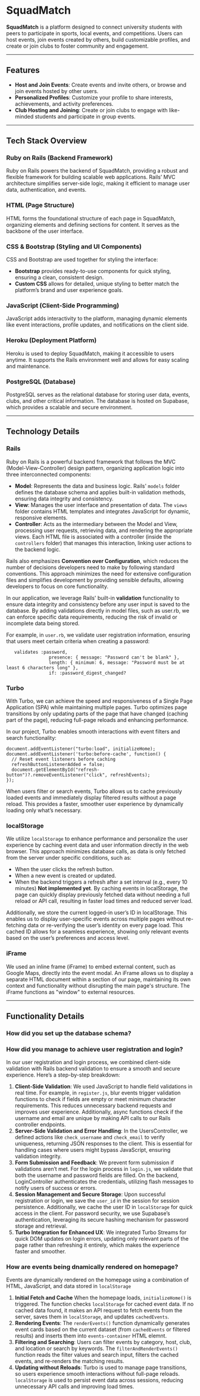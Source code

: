# SquadMatch

**SquadMatch** is a platform designed to connect university students with peers to participate in sports, local events, and competitions. Users can host events, join events created by others, build customizable profiles, and create or join clubs to foster community and engagement.

---

## Features
- **Host and Join Events**: Create events and invite others, or browse and join events hosted by other users.
- **Personalized Profiles**: Customize your profile to share interests, achievements, and activity preferences.
- **Club Hosting and Joining**: Create or join clubs to engage with like-minded students and participate in group events.

---

## Tech Stack Overview 

### Ruby on Rails (Backend Framework)
Ruby on Rails powers the backend of SquadMatch, providing a robust and flexible framework for building scalable web applications. Rails’ MVC architecture simplifies server-side logic, making it efficient to manage user data, authentication, and events.

### HTML (Page Structure)
HTML forms the foundational structure of each page in SquadMatch, organizing elements and defining sections for content. It serves as the backbone of the user interface.

### CSS & Bootstrap (Styling and UI Components)
CSS and Bootstrap are used together for styling the interface:
- **Bootstrap** provides ready-to-use components for quick styling, ensuring a clean, consistent design.
- **Custom CSS** allows for detailed, unique styling to better match the platform’s brand and user experience goals.

### JavaScript (Client-Side Programming)
JavaScript adds interactivity to the platform, managing dynamic elements like event interactions, profile updates, and notifications on the client side.

### Heroku (Deployment Platform)
Heroku is used to deploy SquadMatch, making it accessible to users anytime. It supports the Rails environment well and allows for easy scaling and maintenance.

### PostgreSQL (Database)
PostgreSQL serves as the relational database for storing user data, events, clubs, and other critical information. The database is hosted on Supabase, which provides a scalable and secure environment.

---

## Technology Details

### Rails
Ruby on Rails is a powerful backend framework that follows the MVC (Model-View-Controller) design pattern, organizing application logic into three interconnected components:
- **Model**: Represents the data and business logic. Rails' `models` folder defines the database schema and applies built-in validation methods, ensuring data integrity and consistency.
- **View**: Manages the user interface and presentation of data. The `views` folder contains HTML templates and integrates JavaScript for dynamic, responsive elements.
- **Controller**: Acts as the intermediary between the Model and View, processing user requests, retrieving data, and rendering the appropriate views. Each HTML file is associated with a controller (inside the `controllers` folder) that manages this interaction, linking user actions to the backend logic.

Rails also emphasizes **Convention over Configuration**, which reduces the number of decisions developers need to make by following standard conventions. This approach minimizes the need for extensive configuration files and simplifies development by providing sensible defaults, allowing developers to focus on core functionality.

In our application, we leverage Rails' built-in **validation** functionality to ensure data integrity and consistency before any user input is saved to the database. By adding validations directly in model files, such as user.rb, we can enforce specific data requirements, reducing the risk of invalid or incomplete data being stored.

For example, in `user.rb`, we validate user registration information, ensuring that users meet certain criteria when creating a password:
```
   validates :password,
                presence: { message: "Password can't be blank" },
                length: { minimum: 6, message: "Password must be at least 6 characters long" },
                if: :password_digest_changed?
```

### Turbo
With Turbo, we can achieve the speed and responsiveness of a Single Page Application (SPA) while maintaining multiple pages. Turbo optimizes page transitions by only updating parts of the page that have changed (caching part of the page), reducing full-page reloads and enhancing performance. 

In our project, Turbo enables smooth interactions with event filters and search functionality:
```
document.addEventListener("turbo:load", initializeHome);
document.addEventListener('turbo:before-cache', function() {
  // Reset event listeners before caching
  refreshButtonListenerAdded = false;
  document.getElementById("refresh-button")?.removeEventListener("click", refreshEvents);
});
```
When users filter or search events, Turbo allows us to cache previously loaded events and immediately display filtered results without a page reload. This provides a faster, smoother user experience by dynamically loading only what’s necessary.

### localStorage
We utilize `localStorage` to enhance performance and personalize the user experience by caching event data and user information directly in the web browser. This approach minimizes database calls, as data is only fetched from the server under specific conditions, such as:
- When the user clicks the refresh button.
- When a new event is created or updated.
- When the backend triggers a refresh after a set interval (e.g., every 10 minutes) **Not implemented yet**.
By caching events in localStorage, the page can quickly display previously fetched data without needing a full reload or API call, resulting in faster load times and reduced server load.

Additionally, we store the current logged-in user’s ID in localStorage. This enables us to display user-specific events across multiple pages without re-fetching data or re-verifying the user’s identity on every page load. This cached ID allows for a seamless experience, showing only relevant events based on the user’s preferences and access level.

### iFrame 
We used an inline frame (iFrame) to embed external content, such as Google Maps, directly into the event modal. An iFrame allows us to display a separate HTML document within a section of our page, maintaining its own context and functionality without disrupting the main page's structure. The iFrame functions as "window" to external resources.

---

## Functionality Details

### How did you set up the database schema?

### How did you manage to achieve user registration and login?
In our user registration and login process, we combined client-side validation with Rails backend validation to ensure a smooth and secure experience. Here’s a step-by-step breakdown:
1. **Client-Side Validation**: We used JavaScript to handle field validations in real time. For example, in `register.js`, blur events trigger validation functions to check if fields are empty or meet minimum character requirements. This reduces unnecessary backend requests and improves user experience. Additionally, async functions check if the username and email are unique by making API calls to our Rails controller endpoints.
2. **Server-Side Validation and Error Handling**: In the UsersController, we defined actions like `check_username` and `check_email` to verify uniqueness, returning JSON responses to the client. This is essential for handling cases where users might bypass JavaScript, ensuring validation integrity.
3. **Form Submission and Feedback**: We prevent form submission if validations aren’t met. For the login process in `login.js`, we validate that both the username and password fields are filled. On the backend, LoginController authenticates the credentials, utilizing flash messages to notify users of success or errors.
4. **Session Management and Secure Storage**: Upon successful registration or login, we save the `user_id` in the session for session persistence. Additionally, we cache the user ID in `localStorage` for quick access in the client. For password security, we use Supabase’s authentication, leveraging its secure hashing mechanism for password storage and retrieval.
5. **Turbo Integration for Enhanced UX**: We integrated Turbo Streams for quick DOM updates on login errors, updating only relevant parts of the page rather than refreshing it entirely, which makes the experience faster and smoother.

### How are events being dnamically rendered on homepage?
Events are dynamically rendered on the homepage using a combination of HTML, JavaScript, and data stored in `localStorage`
1. **Initial Fetch and Cache** When the homepage loads, `initializeHome()` is triggered. The function checks `localStorage` for cached event data. If no cached data found, it makes an API request to fetch events from the server, saves them in `localStorage`, and updates `cachedEvents`.
2. **Rendering Events**: The `renderEvents()` function dynamically generates event cards based on the current dataset (from `cachedEvents` or filtered results) and inserts them into `events-container` HTML elemnt.
3. **Filtering and Searching**: Users can filter events by category, host, club, and location or search by keywords. The `filterAndRenderEvents()` function reads the filter values and search input, filters the cached events, and re-renders the matching results.
4. **Updating without Reloads**: Turbo is used to manage page transitions, so users experience smooth interactions without full-page reloads. `localStorage` is used to persist event data across sessions, reducing unnecessary API calls and improving load times.
